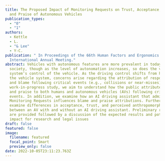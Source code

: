 ```yaml
---
title: The Proposed Impact of Monitoring Requests on Trust, Acceptance, Blame,
  and Praise of Autonomous Vehicles
publication_types:
  - "0"
  - "1"
authors:
  - Kettle
  - L.
  - "& Lee"
  - Y-C.
publication: " In Proceedings of the 66th Human Factors and Ergonomics Society
  International Annual Meeting."
abstract: Vehicles with autonomous features are more prevalent in today’s
  society, though as the level of autonomation increases, so does the vehicle
  system’s control of the vehicle. As the driving control shifts from human to
  the vehicle system, concerns arise regarding the attribution of responsibility
  and blame following critical events (e.g., collisions or near-misses). In this
  work-in-progress study, we aim to understand how the public attributes blame
  and praise to both humans and autonomous vehicles (AVs) following critical
  events. In addition, we examine how an AI driving assistant that administers
  Monitoring Requests influences blame and praise attributions. Furthermore, we
  examine differences in acceptance, trust, and perceived anthropomorphism
  between an AV with and without an AI driving assistant. Preliminary results
  are provided followed by a discussion of the expected results and potential
  impact for research and legal issues
draft: false
featured: false
image:
  filename: featured
  focal_point: Smart
  preview_only: false
date: 2022-10-05T23:11:23.763Z
---
```

